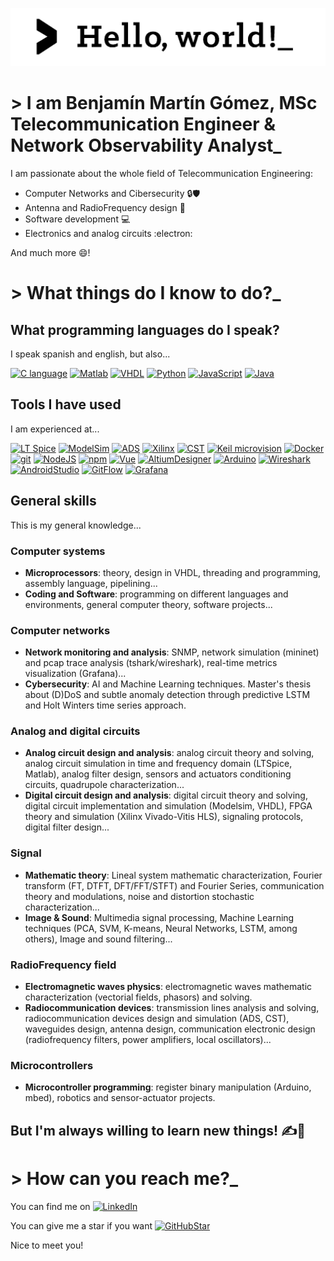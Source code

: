 <!--
**mg-Ben/mg-Ben** is a ✨ _special_ ✨ repository because its `README.md` (this file) appears on your GitHub profile.

Here are some ideas to get you started:

- 🔭 I’m currently working on ...
- 🌱 I’m currently learning ...
- 👯 I’m looking to collaborate on ...
- 🤔 I’m looking for help with ...
- 💬 Ask me about ...
- 📫 How to reach me: ...
- 😄 Pronouns: ...
- ⚡ Fun fact: ...
-->

<!--Title-->
<!--With HTML code-->
<!--<h1 align="center">Hello world!\n</h1>-->
<!--With Markdown image code: cannot edit image properties-->
<!--![Alt text](https://github.com/mg-Ben/mg-Ben/blob/main/images/hello_world_title.jpg)-->
<!--With HTML image code: allows editing image properties-->
<img src="https://github.com/mg-Ben/mg-Ben/blob/main/images/binary_image_2.jpg" class="center"></img>

# > I am Benjamín Martín Gómez, MSc Telecommunication Engineer & Network Observability Analyst_
I am passionate about the whole field of Telecommunication Engineering:
- Computer Networks and Cibersecurity 🔒🛡️
- Antenna and RadioFrequency design 📡
- Software development 💻
- Electronics and analog circuits :electron:

And much more 😄!

#  > What things do I know to do?_
## What programming languages do I speak?
I speak spanish and english, but also...
<!-- Supported icons: https://simpleicons.org/ Just copy the icon title -->
<!-- Badges can be found at: https://shields.io/ -->
[![C language](https://img.shields.io/badge/>C_language-grey?logo=c)](https://github.com/mg-Ben/mg-Ben/edit/main/README.md)
[![Matlab](https://img.shields.io/badge/Matlab-orange)](https://github.com/mg-Ben/mg-Ben/edit/main/README.md)
[![VHDL](https://img.shields.io/badge/VHDL-white)](https://github.com/mg-Ben/mg-Ben/edit/main/README.md)
[![Python](https://img.shields.io/badge/>-Python-3776AB?logo=python)](https://github.com/mg-Ben/mg-Ben/edit/main/README.md)
[![JavaScript](https://img.shields.io/badge/>-JavaScript-F7DF1E?logo=javascript)](https://github.com/mg-Ben/mg-Ben/edit/main/README.md)
[![Java](https://img.shields.io/badge/Java-red)](https://github.com/mg-Ben/mg-Ben/edit/main/README.md)

## Tools I have used
I am experienced at...

[![LT Spice](https://img.shields.io/badge/LT_Spice-red)](https://github.com/mg-Ben/mg-Ben/edit/main/README.md)
[![ModelSim](https://img.shields.io/badge/ModelSim-black)](https://github.com/mg-Ben/mg-Ben/edit/main/README.md)
[![ADS](https://img.shields.io/badge/ADS-orange)](https://github.com/mg-Ben/mg-Ben/edit/main/README.md)
[![Xilinx](https://img.shields.io/badge/>-Xilinx_ISE-E01F27?logo=xilinx&logoColor=E01F27)](https://github.com/mg-Ben/mg-Ben/edit/main/README.md)
[![CST](https://img.shields.io/badge/CST-8dccf3)](https://github.com/mg-Ben/mg-Ben/edit/main/README.md)
[![Keil microvision](https://img.shields.io/badge/>-Keil_Microvision-0091BD?logo=arm)](https://github.com/mg-Ben/mg-Ben/edit/main/README.md)
[![Docker](https://img.shields.io/badge/>-Docker-blue?logo=docker)](https://github.com/mg-Ben/mg-Ben/edit/main/README.md)
[![git](https://img.shields.io/badge/>-git-F05032?logo=git)](https://github.com/mg-Ben/mg-Ben/edit/main/README.md)
[![NodeJS](https://img.shields.io/badge/>-nodeJS-339933?logo=nodedotjs)](https://github.com/mg-Ben/mg-Ben/edit/main/README.md)
[![npm](https://img.shields.io/badge/>-npm-CB3837?logo=npm)](https://github.com/mg-Ben/mg-Ben/edit/main/README.md)
[![Vue](https://img.shields.io/badge/>-Vue-4FC08D?logo=vuedotjs)](https://github.com/mg-Ben/mg-Ben/edit/main/README.md)
[![AltiumDesigner](https://img.shields.io/badge/>-Altium_Designer-A5915F?logo=altiumdesigner)](https://github.com/mg-Ben/mg-Ben/edit/main/README.md)
[![Arduino](https://img.shields.io/badge/>-Arduino_IDE-00878F?logo=arduino&logoColor=00878F)](https://github.com/mg-Ben/mg-Ben/edit/main/README.md)
[![Wireshark](https://img.shields.io/badge/Wireshark-1679A7)](https://github.com/mg-Ben/mg-Ben/edit/main/README.md)
[![AndroidStudio](https://img.shields.io/badge/>-Android_Studio-3DDC84?logo=androidstudio)](https://github.com/mg-Ben/mg-Ben/edit/main/README.md)
[![GitFlow](https://img.shields.io/badge/>-Git_Flow-0052CC?logo=atlassian&logoColor=0052CC)](https://github.com/mg-Ben/mg-Ben/edit/main/README.md)
[![Grafana](https://img.shields.io/badge/>-Grafana-F46800?logo=grafana)](https://github.com/mg-Ben/mg-Ben/edit/main/README.md)


## General skills
This is my general knowledge...

### Computer systems
- **Microprocessors**: theory, design in VHDL, threading and programming, assembly language, pipelining...
- **Coding and Software**: programming on different languages and environments, general computer theory, software projects...

### Computer networks
- **Network monitoring and analysis**: SNMP, network simulation (mininet) and pcap trace analysis (tshark/wireshark), real-time metrics visualization (Grafana)...
- **Cybersecurity**: AI and Machine Learning techniques. Master's thesis about (D)DoS and subtle anomaly detection through predictive LSTM and Holt Winters time series approach.

### Analog and digital circuits
- **Analog circuit design and analysis**: analog circuit theory and solving, analog circuit simulation in time and frequency domain (LTSpice, Matlab), analog filter design, sensors and actuators conditioning circuits, quadrupole characterization...
- **Digital circuit design and analysis**: digital circuit theory and solving, digital circuit implementation and simulation (Modelsim, VHDL), FPGA theory and simulation (Xilinx Vivado-Vitis HLS), signaling protocols, digital filter design...

### Signal
- **Mathematic theory**: Lineal system mathematic characterization, Fourier transform (FT, DTFT, DFT/FFT/STFT) and Fourier Series, communication theory and modulations, noise and distortion stochastic characterization...
- **Image & Sound**: Multimedia signal processing, Machine Learning techniques (PCA, SVM, K-means, Neural Networks, LSTM, among others), Image and sound filtering...

### RadioFrequency field
- **Electromagnetic waves physics**: electromagnetic waves mathematic characterization (vectorial fields, phasors) and solving.
- **Radiocommunication devices**: transmission lines analysis and solving, radiocommunication devices design and simulation (ADS, CST), waveguides design, antenna design, communication electronic design (radiofrequency filters, power amplifiers, local oscillators)...

### Microcontrollers
- **Microcontroller programming**: register binary manipulation (Arduino, mbed), robotics and sensor-actuator projects.

## But I'm always willing to learn new things! ✍️📘

# > How can you reach me?_
You can find me on [![LinkedIn](https://img.shields.io/badge/>-LinkedIn-0A66C2?logo=linkedin)](https://www.linkedin.com/in/benjam%C3%ADn-mart%C3%ADn-g%C3%B3mez-60a8ab271/)

You can give me a star if you want [![GitHubStar](https://img.shields.io/badge/GitHub-Give_a_star-yellow?logo=github&logoColor=white)](https://stars.github.com/nominate/)

Nice to meet you!
